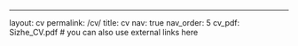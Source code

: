---
layout: cv
permalink: /cv/
title: cv
nav: true
nav_order: 5
cv_pdf: Sizhe_CV.pdf # you can also use external links here
